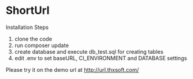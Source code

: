 # ShortUrl

Installation Steps
1. clone the code
2. run composer update
3. create database and execute db_test.sql for creating tables
4. edit .env to set baseURL, CI_ENVIRONMENT and DATABASE settings


Please try it on the demo url at http://url.thxsoft.com/
